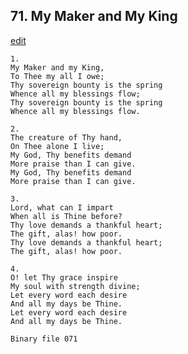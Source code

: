 
## 71.  My Maker and My King
[edit](https://docs.google.com/document/d/1NTiYx9X1jylK6sdFxUjPJKDn_CMBGlDM/edit?mode=html)




    1.
    My Maker and my King,
    To Thee my all I owe;
    Thy sovereign bounty is the spring
    Whence all my blessings flow;
    Thy sovereign bounty is the spring
    Whence all my blessings flow.

    2.
    The creature of Thy hand,
    On Thee alone I live;
    My God, Thy benefits demand
    More praise than I can give.
    My God, Thy benefits demand
    More praise than I can give.

    3.
    Lord, what can I impart
    When all is Thine before?
    Thy love demands a thankful heart;
    The gift, alas! how poor.
    Thy love demands a thankful heart;
    The gift, alas! how poor.

    4.
    O! let Thy grace inspire
    My soul with strength divine;
    Let every word each desire
    And all my days be Thine.
    Let every word each desire
    And all my days be Thine.

    Binary file 071
